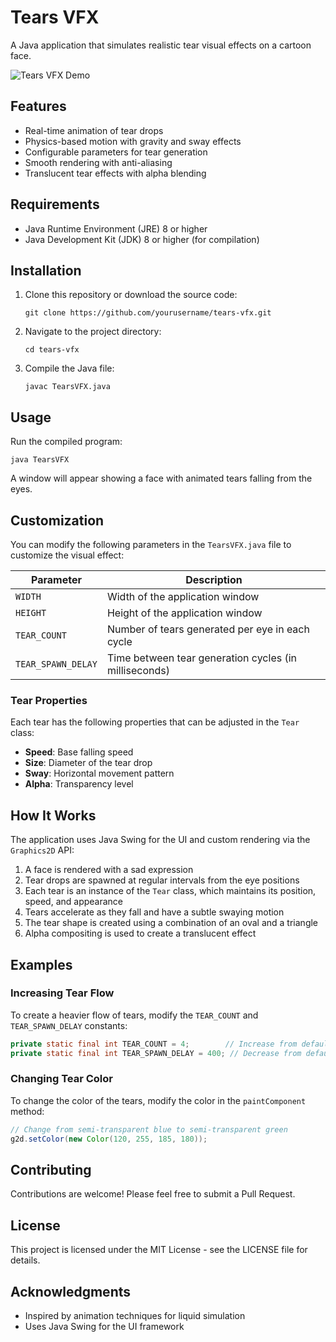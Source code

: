 # Tears VFX

A Java application that simulates realistic tear visual effects on a cartoon face.

![Tears VFX Demo](https://via.placeholder.com/600x400?text=Tears+VFX+Demo)

## Features

- Real-time animation of tear drops
- Physics-based motion with gravity and sway effects
- Configurable parameters for tear generation
- Smooth rendering with anti-aliasing
- Translucent tear effects with alpha blending

## Requirements

- Java Runtime Environment (JRE) 8 or higher
- Java Development Kit (JDK) 8 or higher (for compilation)

## Installation

1. Clone this repository or download the source code:
   ```
   git clone https://github.com/yourusername/tears-vfx.git
   ```
   
2. Navigate to the project directory:
   ```
   cd tears-vfx
   ```

3. Compile the Java file:
   ```
   javac TearsVFX.java
   ```

## Usage

Run the compiled program:
```
java TearsVFX
```

A window will appear showing a face with animated tears falling from the eyes.

## Customization

You can modify the following parameters in the `TearsVFX.java` file to customize the visual effect:

| Parameter | Description |
|-----------|-------------|
| `WIDTH` | Width of the application window |
| `HEIGHT` | Height of the application window |
| `TEAR_COUNT` | Number of tears generated per eye in each cycle |
| `TEAR_SPAWN_DELAY` | Time between tear generation cycles (in milliseconds) |

### Tear Properties

Each tear has the following properties that can be adjusted in the `Tear` class:

- **Speed**: Base falling speed
- **Size**: Diameter of the tear drop
- **Sway**: Horizontal movement pattern
- **Alpha**: Transparency level

## How It Works

The application uses Java Swing for the UI and custom rendering via the `Graphics2D` API:

1. A face is rendered with a sad expression
2. Tear drops are spawned at regular intervals from the eye positions
3. Each tear is an instance of the `Tear` class, which maintains its position, speed, and appearance
4. Tears accelerate as they fall and have a subtle swaying motion
5. The tear shape is created using a combination of an oval and a triangle
6. Alpha compositing is used to create a translucent effect

## Examples

### Increasing Tear Flow

To create a heavier flow of tears, modify the `TEAR_COUNT` and `TEAR_SPAWN_DELAY` constants:

```java
private static final int TEAR_COUNT = 4;        // Increase from default 2
private static final int TEAR_SPAWN_DELAY = 400; // Decrease from default 800
```

### Changing Tear Color

To change the color of the tears, modify the color in the `paintComponent` method:

```java
// Change from semi-transparent blue to semi-transparent green
g2d.setColor(new Color(120, 255, 185, 180));
```

## Contributing

Contributions are welcome! Please feel free to submit a Pull Request.

## License

This project is licensed under the MIT License - see the LICENSE file for details.

## Acknowledgments

- Inspired by animation techniques for liquid simulation
- Uses Java Swing for the UI framework
